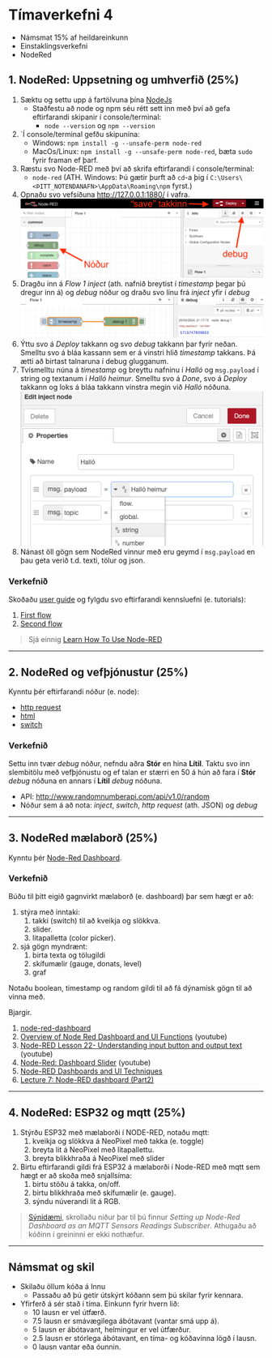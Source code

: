 # Tímaverkefni 4

- Námsmat 15% af heildareinkunn
- Einstaklingsverkefni
- NodeRed

## 1. NodeRed: Uppsetning og umhverfið (25%)

1. Sæktu og settu upp á fartölvuna þína [NodeJs](https://nodejs.org/en)
   - Staðfestu að node og npm séu rétt sett inn með því að gefa eftirfarandi skipanir í console/terminal:
     - `node --version` og `npm --version`
1. ´Í console/terminal gefðu skipunina:
   - Windows: `npm install -g --unsafe-perm node-red`
   - MacOs/Linux: `npm install -g --unsafe-perm node-red`, bæta `sudo` fyrir framan ef þarf.
1. Ræstu svo Node-RED með því að skrifa eftirfarandi í console/terminal:
   - `node-red` (ATH. Windows: Þú gætir þurft að `cd`-a þig í `C:\Users\<ÞITT_NOTENDANAFN>\AppData\Roaming\npm` fyrst.)
1. Opnaðu svo vefsíðuna http://127.0.0.1:1880/ í vafra.
      ![node_red kynning](https://raw.githubusercontent.com/VESM3/IOT/main/Myndir/node_red/node_red_01.png)
1. Dragðu inn á *Flow 1* *inject* (ath. nafnið breytist í *timestamp* þegar þú dregur inn á) og *debug* nóður og draðu svo línu frá *inject* yfir í *debug*
      ![node_red fyrstu nóðurnar](https://raw.githubusercontent.com/VESM3/IOT/main/Myndir/node_red/node_red_02.png)
1. Ýttu svo á *Deploy* takkann og svo *debug* takkann þar fyrir neðan. Smelltu svo á bláa kassann sem er á vinstri hlið *timestamp* takkans. Þá ætti að birtast talnaruna í debug glugganum.
1. Tvísmelltu núna á *timestamp* og breyttu nafninu í *Halló* og `msg.payload` í string og textanum í *Halló heimur*. Smelltu svo á *Done*, svo á *Deploy* takkann og loks á bláa takkann vinstra megin við *Halló* nóðuna.
      ![node_red breyta nóðu](https://raw.githubusercontent.com/VESM3/IOT/main/Myndir/node_red/node_red_03.png)
1. Nánast öll gögn sem NodeRed vinnur með eru geymd í `msg.payload` en þau geta verið t.d. texti, tölur og json.

### Verkefnið
Skoðaðu [user guide](https://nodered.org/docs/user-guide/) og fylgdu svo eftirfarandi kennsluefni (e. tutorials): 

1. [First flow](https://nodered.org/docs/tutorials/first-flow)
1. [Second flow](https://nodered.org/docs/tutorials/second-flow)

> Sjá einnig [Learn How To Use Node-RED](
https://techexplorations.com/node-red/#:~:text=Node%20Red%20is%20very%20good,able%20to%20quickly%20create%20prototypes.)
<!-- [myndbönd](https://www.youtube.com/watch?v=ksGeUD26Mw0&list=PLyNBB9VCLmo1hyO-4fIZ08gqFcXBkHy-6) -->

---

## 2. NodeRed og vefþjónustur (25%)

Kynntu þér eftirfarandi nóður (e. node):
- [http request](https://stevesnoderedguide.com/node-red-http-request-node-beginners)
- [html](https://cookbook.nodered.org/http/simple-get-request)
- [switch](https://techexplorations.com/guides/esp32/node-red-esp32-project/node-red-switch/)


### Verkefnið 
Settu inn tvær *debug* nóður, nefndu aðra **Stór** en hina **Lítil**. Taktu svo inn slembitölu með vefþjónustu og ef talan er stærri en 50 á hún að fara í **Stór** *debug* nóðuna en annars í **Lítil** *debug* nóðuna.
   - API: http://www.randomnumberapi.com/api/v1.0/random
   - Nóður sem á að nota: *inject*, *switch*, *http request* (ath. JSON) og *debug*

---

## 3. NodeRed mælaborð (25%)

Kynntu þér [Node-Red Dashboard](https://randomnerdtutorials.com/getting-started-node-red-dashboard/).

### Verkefnið

Búðu til þitt eigið gagnvirkt mælaborð (e. dashboard) þar sem hægt er að:

1. stýra með inntaki:
   1. takki (switch) til að kveikja og slökkva. 
   1. slider.
   1. litapalletta (color picker).
1. sjá gögn myndrænt:
   1. birta texta og tölugildi
   1. skífumælir (gauge, donats, level)
   1. graf

Notaðu boolean, timestamp og random gildi til að fá dýnamísk gögn til að vinna með. 

Bjargir.
1. [node-red-dashboard](https://flows.nodered.org/node/node-red-dashboard)
1. [Overview of Node Red Dashboard and UI Functions](https://www.youtube.com/playlist?list=PLEeDHEouVnqThv3hgKM__7e_JRTL7D99a) (youtube)
1. [Node-RED Lesson 22- Understanding input button and output text](https://www.youtube.com/watch?v=QfC2N-nfT-U) (youtube)
1. [Node-Red: Dashboard Slider](https://www.youtube.com/watch?v=QlHO3aUdSJA) (youtube)
1. [Node-RED Dashboards and UI Techniques](https://github.com/pmmistry/Node-RED-Series/blob/master/Labs/lab_2.md)
1. [Lecture 7: Node-RED dashboard (Part2)](https://noderedguide.com/lecture-7-node-red-dashboard-part2/)

---

## 4. NodeRed: ESP32 og mqtt (25%)

1. Stýrðu ESP32 með mælaborði í NODE-RED, notaðu mqtt:
    1. kveikja og slökkva á NeoPixel með takka (e. toggle)
    1. breyta lit á NeoPixel með litapallettu.
    1. breyta blikkhraða á NeoPixel með slider 
1. Birtu eftirfarandi gildi frá ESP32 á mælaborði í Node-RED með mqtt sem hægt er að skoða með snjallsíma:
    1. birtu stöðu á takka, on/off.
    1. birtu blikkhraða með skífumælir (e. gauge).
    1. sýndu núverandi lit á RGB.

> [Sýnidæmi](https://microcontrollerslab.com/micropython-esp32-mqtt-publish-multiple-sensor-readings-node-red/), skrollaðu niður þar til þú finnur *Setting up Node-Red Dashboard as an MQTT Sensors Readings Subscriber*. Athugaðu að kóðinn í greininni er ekki nothæfur.

---

## Námsmat og skil

- Skilaðu öllum kóða á Innu
  - Passaðu að þú getir útskýrt kóðann sem þú skilar fyrir kennara.
- Yfirferð á sér stað í tíma. Einkunn fyrir hvern lið: 
    - 10 lausn er vel útfærð.
    - 7.5 lausn er smávægilega ábótavant (vantar smá upp á).
    - 5 lausn er ábótavant, helmingur er vel útfærður.
    - 2.5 lausn er stórlega ábótavant, en tíma- og kóðavinna lögð í lausn.
    - 0 lausn vantar eða óunnin.
